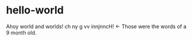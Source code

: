 # hello-world
Ahoy world and worlds!
ch ny g vv innjnncH! <- Those were the words of a 9 month old.
